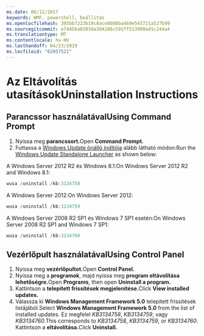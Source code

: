 ```yaml
---
ms.date: 06/12/2017
keywords: WMF, powershell, beállítás
ms.openlocfilehash: 385bb7223b19c8ace8088ba469e543721a527b99
ms.sourcegitcommit: e7445ba8203da304286c591ff513900ad1c244a4
ms.translationtype: MT
ms.contentlocale: hu-HU
ms.lasthandoff: 04/23/2019
ms.locfileid: "62057521"
---
```

# <a name="uninstallation-instructions"></a><span data-ttu-id="04b2d-102">Az Eltávolítás utasítások</span><span class="sxs-lookup"><span data-stu-id="04b2d-102">Uninstallation Instructions</span></span>

## <a name="using-command-prompt"></a><span data-ttu-id="04b2d-103">Parancssor használatával</span><span class="sxs-lookup"><span data-stu-id="04b2d-103">Using Command Prompt</span></span>
1.  <span data-ttu-id="04b2d-104">Nyissa meg **parancssort.**</span><span class="sxs-lookup"><span data-stu-id="04b2d-104">Open **Command Prompt.**</span></span>
2.  <span data-ttu-id="04b2d-105">Futtassa a [Windows Update önálló indítója](https://support.microsoft.com/en-us/kb/934307) alább látható módon:</span><span class="sxs-lookup"><span data-stu-id="04b2d-105">Run the [Windows Update Standalone Launcher](https://support.microsoft.com/en-us/kb/934307) as shown below:</span></span>

<span data-ttu-id="04b2d-106">A Windows Server 2012 R2 és Windows 8.1:</span><span class="sxs-lookup"><span data-stu-id="04b2d-106">On Windows Server 2012 R2 and Windows 8.1:</span></span>
```powershell
wusa /uninstall /kb:3134758
```
<span data-ttu-id="04b2d-107">A Windows Server 2012:</span><span class="sxs-lookup"><span data-stu-id="04b2d-107">On Windows Server 2012:</span></span>
```powershell
wusa /uninstall /kb:3134759
```
<span data-ttu-id="04b2d-108">A Windows Server 2008 R2 SP1 és Windows 7 SP1 esetén:</span><span class="sxs-lookup"><span data-stu-id="04b2d-108">On Windows Server 2008 R2 SP1 and Windows 7 SP1:</span></span>
```powershell
wusa /uninstall /kb:3134760
```

## <a name="using-control-panel"></a><span data-ttu-id="04b2d-109">Vezérlőpult használatával</span><span class="sxs-lookup"><span data-stu-id="04b2d-109">Using Control Panel</span></span>
1.  <span data-ttu-id="04b2d-110">Nyissa meg **vezérlőpultot.**</span><span class="sxs-lookup"><span data-stu-id="04b2d-110">Open **Control Panel.**</span></span>
2.  <span data-ttu-id="04b2d-111">Nyissa meg a **programok**, majd nyissa meg **program eltávolítása lehetőségre.**</span><span class="sxs-lookup"><span data-stu-id="04b2d-111">Open **Programs**, then open **Uninstall a program.**</span></span>
3.  <span data-ttu-id="04b2d-112">Kattintson a **telepített frissítések megjelenítése.**</span><span class="sxs-lookup"><span data-stu-id="04b2d-112">Click **View installed updates.**</span></span>
4.  <span data-ttu-id="04b2d-113">Válassza ki **Windows Management Framework 5.0** telepített frissítések listájából.</span><span class="sxs-lookup"><span data-stu-id="04b2d-113">Select **Windows Management Framework 5.0** from the list of installed updates.</span></span> <span data-ttu-id="04b2d-114">Ez megfelel *KB3134758*, *KB3134759*, vagy *KB3134760*.</span><span class="sxs-lookup"><span data-stu-id="04b2d-114">This corresponds to *KB3134758*, *KB3134759*, or *KB3134760*.</span></span> <span data-ttu-id="04b2d-115">Kattintson a **eltávolítása.**</span><span class="sxs-lookup"><span data-stu-id="04b2d-115">Click **Uninstall.**</span></span>
